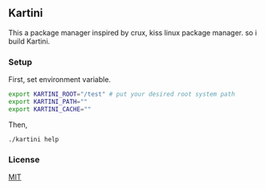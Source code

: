 ## Kartini

This a package manager inspired by crux, kiss linux package manager.
so i build Kartini.

### Setup

First, set environment variable.
```sh
export KARTINI_ROOT="/test" # put your desired root system path
export KARTINI_PATH=""
export KARTINI_CACHE=""
```
Then,

``` 
./kartini help
```

### License

[MIT](./LICENSE)
